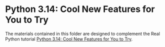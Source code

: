 # Python 3.14: Cool New Features for You to Try

The materials contained in this folder are designed to complement the Real Python tutorial [Python 3.14: Cool New Features for You to Try](https://realpython.com/python314-new-features/).
